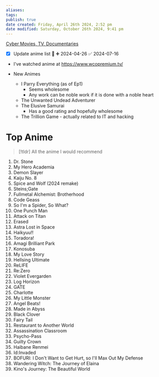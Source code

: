 ```yaml
---
aliases: 
tags: 
publish: true
date created: Friday, April 26th 2024, 2:52 pm
date modified: Saturday, October 26th 2024, 9:41 pm
---
```


[Cyber Movies, TV, Documentaries](../../📁%2006%20-%20Learning,%20Notes/Cyber%20Movies,%20TV,%20Documentaries/Cyber%20Movies,%20TV,%20Documentaries.md)

- [x] Update anime list 🔽 ➕ 2024-04-26 ✅ 2024-07-16
- I've watched anime at https://www.wcopremium.tv/

- New Animes
	- I Parry Everything (as of Ep1)
		- Seems wholesome
		- Any work can be noble work if it is done with a noble heart
	- The Unwanted Undead Adventurer
	- The Elusive Samurai
		- Has a good rating and hopefully wholesome
	- The Trillion Game - actually related to IT and hacking

# Top Anime

> [!tldr] All the anime I would recommend

1. Dr. Stone
2. My Hero Academia
3. Demon Slayer
4. Kaiju No. 8
5. Spice and Wolf (2024 remake)
6. Steins;Gate
7. Fullmetal Alchemist: Brotherhood
8. Code Geass
9. So I'm a Spider, So What?
10. One Punch Man
11. Attack on Titan
12. Erased
13. Astra Lost in Space
14. Haikyuu!!
15. Toradora!
16. Amagi Brilliant Park
17. Konosuba
18. My Love Story
19. Hellsing Ultimate
20. ReLIFE
21. Re:Zero
22. Violet Evergarden
23. Log Horizon
24. GATE
25. Charlotte
26. My Little Monster
27. Angel Beats!
28. Made in Abyss
29. Black Clover
30. Fairy Tail
31. Restaurant to Another World
32. Assassination Classroom
33. Psycho-Pass
34. Guilty Crown
35. Haibane Renmei
36. Id:Invaded
37. BOFURI: I Don't Want to Get Hurt, so I'll Max Out My Defense
38. Wandering Witch: The Journey of Elaina
39. Kino's Journey: The Beautiful World